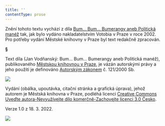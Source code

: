 ```yaml
---
title: ''
contentType: prose
---
```


<section>

Znění tohoto textu vychází z díla [Bum... Bum... Bumerangy aneb Politická manéž](https://search.mlp.cz/cz/titul/bum-bum-bumerangy-aneb-politicka-manez/2322448/#book-content) tak, jak bylo vydáno nakladatelstvím Votobia v Praze v roce 2002. Pro potřeby vydání Městské knihovny v Praze byl text redakčně zpracován.

**§**

Text díla (Jan Vodňanský: Bum... Bum... Bumerangy aneb Politická manéž), publikovaného [Městskou knihovnou v Praze](https://www.mlp.cz/cz/), je vázán autorskými právy a jeho použití je definováno [Autorským zákonem](https://www.mkcr.cz/predpisy-zakonu-709.html) č. 121/2000 Sb.

![](../Images/image001.jpg)

Vydání (obálka, upoutávka, citační stránka a grafická úprava), jehož autorem je Městská knihovna v Praze, podléhá licenci [Creative Commons Uveďte autora-Nevyužívejte dílo komerčně-Zachovejte licenci 3.0 Česko](https://creativecommons.org/licenses/by-nc-sa/3.0/cz/).

Verze 1.0 z 18. 3. 2022.

</section>

<section>

![](../Images/image002.jpg)

</section>
